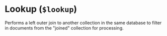 # Lookup (`$lookup`)

Performs a left outer join to another collection in the same database to filter in documents from the "joined" collection for processing.